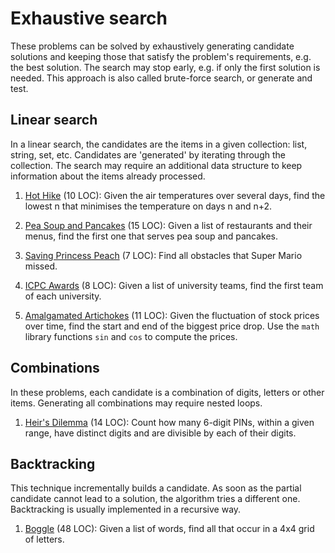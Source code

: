 # Exhaustive search

These problems can be solved by exhaustively generating candidate solutions and
keeping those that satisfy the problem's requirements, e.g. the best solution.
The search may stop early, e.g. if only the first solution is needed.
This approach is also called brute-force search, or generate and test.

## Linear search

In a linear search, the candidates are the items in a given collection:
list, string, set, etc.
Candidates are 'generated' by iterating through the collection.
The search may require an additional data structure to
keep information about the items already processed.

1. [Hot Hike](https://open.kattis.com/problems/hothike) (10 LOC):
   Given the air temperatures over several days,
   find the lowest n that minimises the temperature on days n and n+2.

1. [Pea Soup and Pancakes](https://open.kattis.com/problems/peasoup) (15 LOC):
   Given a list of restaurants and their menus,
   find the first one that serves pea soup and pancakes.

1. [Saving Princess Peach](https://open.kattis.com/problems/princesspeach)
   (7 LOC): Find all obstacles that Super Mario missed.

1. [ICPC Awards](https://open.kattis.com/problems/icpcawards) (8 LOC):
   Given a list of university teams, find the first team of each university.

1. [Amalgamated Artichokes](https://open.kattis.com/problems/artichoke)
   (11 LOC): Given the fluctuation of stock prices over time,
   find the start and end of the biggest price drop.
   Use the `math` library functions `sin` and `cos` to compute the prices.

## Combinations

In these problems, each candidate is a combination of digits, letters or
other items. Generating all combinations may require nested loops.

1. [Heir's Dilemma](https://open.kattis.com/problems/heirsdilemma) (14 LOC):
   Count how many 6-digit PINs, within a given range,
   have distinct digits and are divisible by each of their digits.

## Backtracking

This technique incrementally builds a candidate. As soon as the partial candidate cannot lead to a solution, the algorithm tries a different one.
Backtracking is usually implemented in a recursive way.

1. [Boggle](https://open.kattis.com/problems/boggle) (48 LOC):
   Given a list of words, find all that occur in a 4x4 grid of letters.
